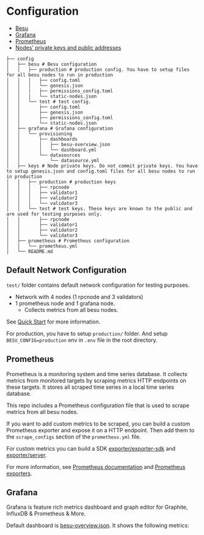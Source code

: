 # Configuration

- [Besu](./besu/)
- [Grafana](./grafana/)
- [Prometheus](./prometheus/)
- [Nodes' private keys and public addresses](./keys/)

```
├── config
│   ├── besu # Besu configuration
│   │   ├── production # production config. You have to setup files for all besu nodes to run in production
│   │   │   ├── config.toml
│   │   │   └── genesis.json
│   │   |   ├── permissions_config.toml
│   │   |   └── static-nodes.json
│   │   └── test # test config.
│   │       ├── config.toml
│   │       ├── genesis.json
│   │       ├── permissions_config.toml
│   │       └── static-nodes.json
│   ├── grafana # Grafana configuration
│   │   └── provisioning
│   │       ├── dashboards
│   │       │   ├── besu-overview.json
│   │       │   └── dashboard.yml
│   │       └── datasources
│   │           └── datasource.yml
│   ├── keys # Node private keys. Do not commit private keys. You have to setup genesis.json and config.toml files for all besu nodes to run in production
│   │   ├── production # production keys
│   │   │   ├── rpcnode
│   │   │   ├── validator1
│   │   │   ├── validator2
│   │   │   └── validator3
│   │   └── test # test keys. These keys are known to the public and are used for testing purposes only.
│   │       ├── rpcnode
│   │       ├── validator1
│   │       ├── validator2
│   │       └── validator3
│   ├── prometheus # Prometheus configuration
│   │   └── prometheus.yml
│   └── README.md
```

## Default Network Configuration

`test/` folder contains default network configuration for testing purposes.

- Network with 4 nodes (1 rpcnode and 3 validators)
- 1 prometheus node and 1 grafana node.
  - Collects metrics from all besu nodes.

See [Quick Start](/README.md#quick-start) for more information.

For production, you have to setup `production/` folder.
And setup `BESU_CONFIG=production` env in `.env` file in the root directory.

## Prometheus

Prometheus is a monitoring system and time series database. It collects metrics from monitored targets by scraping metrics HTTP endpoints on these targets. It stores all scraped time series in a local time series database.

This repo includes a Prometheus configuration file that is used to scrape metrics from all besu nodes.

If you want to add custom metrics to be scraped, you can build a custom Prometheus exporter and expose it on a HTTP endpoint. Then add them to the `scrape_configs` section of the `prometheus.yml` file.

For custom metrics you can build a SDK [exporter/exporter-sdk](/exporter/exporter-sdk/README.md) and [exporter/server](/exporter/server/README.md).

For more information, see [Prometheus documentation](https://prometheus.io/docs/introduction/overview/) and [Prometheus exporters](https://prometheus.io/docs/instrumenting/exporters/).

## Grafana

Grafana is feature rich metrics dashboard and graph editor for Graphite, InfluxDB & Prometheus & More.

Default dashboard is [besu-overview.json](./grafana/provisioning/dashboards/besu-overview.json). It shows the following metrics:
